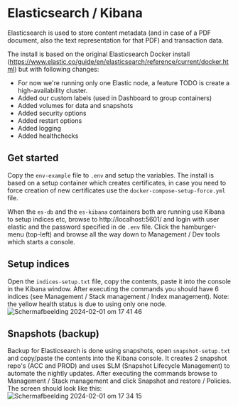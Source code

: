 # Elasticsearch / Kibana
Elasticsearch is used to store content metadata (and in case of a PDF document, also the text representation for that PDF) and transaction data.

The install is based on the original Elasticsearch Docker install (https://www.elastic.co/guide/en/elasticsearch/reference/current/docker.html) but with following changes:

- For now we're running only one Elastic node, a feature TODO is create a high-availability cluster.
- Added our custom labels (used in Dashboard to group containers)
- Added volumes for data and snapshots
- Added security options
- Added restart options
- Added logging
- Added healthchecks

## Get started
Copy the ```env-example``` file to ```.env``` and setup the variables. The install is based on a setup container which creates certificates, in case you need to force creation of new certificates use the ```docker-compose-setup-force.yml``` file.

When the ```es-db``` and the ```es-kibana``` containers both are running use Kibana to setup indices etc, browse to http://localhost:5601/ and login with user elastic and the password specified in de ```.env``` file. Click the hamburger-menu (top-left) and browse all the way down to Management / Dev tools which starts a console.

## Setup indices
Open the ```indices-setup.txt``` file, copy the contents, paste it into the console in the Kibana window. After executing the commands you should have 6 indices (see  Management / Stack management / Index management). Note: the yellow health status is due to using only one node.
![Schermafbeelding 2024-02-01 om 17 41 46](https://github.com/ProvincieZeeland/cps-connector-applications/assets/196572/0e6fecf3-024f-4007-8679-3d30c6deea1a)

## Snapshots (backup)
Backup for Elasticsearch is done using snapshots, open ```snapshot-setup.txt``` and copy/paste the contents into the Kibana console.
It creates 2 snapshot repo's (ACC and PROD) and uses SLM (Snapshot Lifecycle Management) to automate the nightly updates. After executing the commands browse to Management / Stack management and click Snapshot and restore / Policies. The screen should look like this:
![Schermafbeelding 2024-02-01 om 17 34 15](https://github.com/ProvincieZeeland/cps-connector-applications/assets/196572/fbaac1d6-8187-44e1-a170-53f241312ded)











